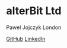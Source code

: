 # alterBit Ltd

Pawel Jojczyk
London

[GitHub](github.com/jojczykp)
[LinkedIn](https://www.linkedin.com/in/paweł-jojczyk-b108331)
